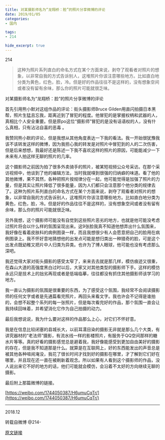 ```yaml
---
title: 对某摄影师名为“龙翔桥：脸”的照片分享微博的评论
date: 2019/01/05
categories:
- 国内

tags:
- 214

hide_excerpt: true
---
```


214

> 这种为照片系列直白的命名方式在某个方面来说，剥夺了观看者对照片的想象，以非常自我的方式告诉别人，这堆照片你该注意哪些地方。比如直白地分类为黄色，红色，脸，冷。但是好的作品往往不是这样的，没有想象空间或者没有留有余味，那么你的照片可能就很乏味。



<!--more-->

对某摄影师名为“龙翔桥：脸”的照片分享微博的评论

首先引用熊小默对这组作品的评论：街头摄影师Bruce Gilden用直闪拍摄日本黑帮，照片生猛且忘我，距离近到了冒犯的程度。他冒犯的是掌握权柄和武器的人，真相比个人安全重要。但是原po这位“摄影师”冒犯的是没有话语权的人，没有什么真相，只有沾沾自喜的恶毒 。

我赞同熊小默的评论，但是我想从其他角度表达一下我的看法。我一开始很犹豫我该不该转发这样的微博，因为我担心我的转发是对照片中冒犯到的人的二次伤害，但是后来想想，我最好还是陈述一下我不喜欢这样的照片的原因，可能能减少一下未来有人拍这样无聊的照片的几率。

这个摄影师之前因为拍了很多外卖骑手的照片，被某短视频公众号采访。在那个采访视频中，他谈到了他的编辑方法，当时我就嗅到很强的归纳癖的味道。看了他的其他微博，果不其然，各种把照片按规律分在一起，他可能觉得是加强了照片的力量，但是其实让照片降低了很多能量，因为人们都只会注意那个他分类的规律去了。这种为照片系列直白的命名方式在某个方面来说，剥夺了观看者对照片的想象，以非常自我的方式告诉别人，这堆照片你该注意哪些地方。比如直白地分类为黄色，红色，脸，冷。但是好的作品往往不是这样的，没有想象空间或者没有留有余味，那么你的照片可能就很乏味。

另外我想，这个摄影师可能没有自觉到这些照片恶劣的地方，也就是他可能没考虑过照片将会以什么样的氛围呈现出来。这9张脸我真不知道他想弄出什么氛围来，我好像在看着皮肤科的病例图录一样，而且我想很少有人会愿意把自己的脸用在病例图录上。我不怀好意地猜想他的出发点可能是想归类出一种猎奇的脸，可是这个出发点既幼稚又把片中人归类为异类。也许为了博人眼球，他可能也没有考虑那么深吧。

我还觉得大家对街头摄影的感受太窄了，来来去去就是那几样，模仿痕迹又很重，在森山大道的高强度黑白过时以后，大家又对其他类型的摄影师下手。这样的模仿永远只是技术上的拙劣再现或者是低端临摹，往往都没有抓住其他摄影师该学习的地方。

我一直认为摄影的氛围是很重要的东西，为了感受这个氛围，我经常不会阅读摄影师的任何文字或者是先通篇看完照片，再回头来看文字。我也许会不记得是谁拍的，会想不起整个系列的每一张照片，但是每次看完好的作品，那个氛围一直会让我持续回味着，并希望消化它作为自己拍摄的动力。

最后我想说说，我为什么要对这样的作品那么上心，对它们不怀好意。

我是在信息比较闭塞的县城长大，以前耳濡目染的摄影无非就是那么几个大类，有讲究器材的“老法师”摄影，有流水线一样的影楼照片，有服务于QQ空间那样的糖水片等等。真的好看的摄影感觉总是避着我，我好像能感受到更加自由美好的摄影的存在，但是我不知道那是什么。就算是在互联网上，好的东西能发出的声音总是被其他各种喧闹淹没，我花了很长时间才找到好的摄影在哪里，才了解到它们好在哪里，并且现在还一直在被刷新着观念。所以如果有人看到这个摄影师的作品，没人说出来它不好的地方的话，他们可能就会模仿，会沿着不太好的方向继续无聊的摄影。

最后附上那篇微博的链接。

[https://weibo.com/1744050387/H6umuCqTr/](https://weibo.com/1744050387/H6umuCqTr/)



---

2018.12

转载自微博 @214-

[原文链接](https://weibo.com/1744050387/H6umuCqTr)